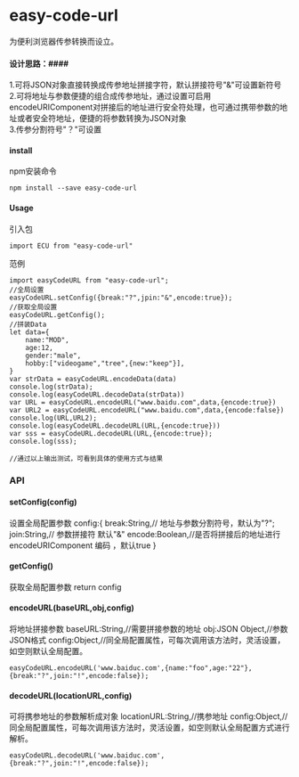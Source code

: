 # easy-code-url #

为便利浏览器传参转换而设立。<br>

#### 设计思路：####
1.可将JSON对象直接转换成传参地址拼接字符，默认拼接符号"&"可设置新符号<br>
2.可将地址与参数便捷的组合成传参地址，通过设置可启用encodeURIComponent对拼接后的地址进行安全符处理，也可通过携带参数的地址或者安全符地址，便捷的将参数转换为JSON对象<br>
3.传参分割符号"？"可设置<br>

#### install ####
npm安装命令
```
npm install --save easy-code-url
```

#### Usage ####

引入包
```
import ECU from "easy-code-url"
```

范例

```
import easyCodeURL from "easy-code-url";
//全局设置
easyCodeURL.setConfig({break:"?",jpin:"&",encode:true});
//获取全局设置
easyCodeURL.getConfig();
//拼装Data
let data={
    name:"MOD",
    age:12,
    gender:"male",
    hobby:["videogame","tree",{new:"keep"}],
}
var strData = easyCodeURL.encodeData(data)
console.log(strData);
console.log(easyCodeURL.decodeData(strData))
var URL = easyCodeURL.encodeURL("www.baidu.com",data,{encode:true})
var URL2 = easyCodeURL.encodeURL("www.baidu.com",data,{encode:false})
console.log(URL,URL2);
console.log(easyCodeURL.decodeURL(URL,{encode:true}))
var sss = easyCodeURL.decodeURL(URL,{encode:true});
console.log(sss);

//通过以上输出测试，可看到具体的使用方式与结果

```

### API ###
#### setConfig(config)<br> ####
设置全局配置参数
config:{
    break:String,// 地址与参数分割符号，默认为"?";
    join:String,// 参数拼接符 默认"&"
    encode:Boolean,//是否将拼接后的地址进行 encodeURIComponent 编码 ，默认true
}
#### getConfig()<br> ####
获取全局配置参数 return config

#### encodeURL(baseURL,obj,config)<br> #### 
将地址拼接参数
baseURL:String,//需要拼接参数的地址
obj:JSON Object,//参数JSON格式
config:Object,//同全局配置属性，可每次调用该方法时，灵活设置，如空则默认全局配置。

```
easyCodeURL.encodeURL('www.baiduc.com',{name:"foo",age:"22"},{break:"?",join:"!",encode:false});
```

#### decodeURL(locationURL,config)<br> #### 
可将携参地址的参数解析成对象
locationURL:String,//携参地址
config:Object,//同全局配置属性，可每次调用该方法时，灵活设置，如空则默认全局配置方式进行解析。

```
easyCodeURL.decodeURL('www.baiduc.com',{break:"?",join:"!",encode:false});
```